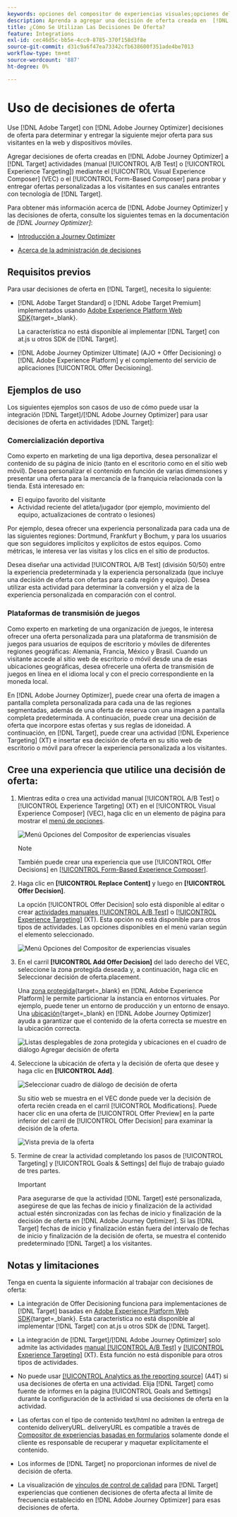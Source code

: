 ```yaml
---
keywords: opciones del compositor de experiencias visuales;opciones del compositor de experiencias;opciones de experiencia;decisión de ofertas;Offer decisioning;ajo;optimizador de recorridos
description: Aprenda a agregar una decisión de oferta creada en  [!DNL Adobe Journey Optimizer]  a una actividad.
title: ¿Cómo Se Utilizan Las Decisiones De Oferta?
feature: Integrations
exl-id: cec46d5c-bb5e-4cc9-8785-370f158d3f8e
source-git-commit: d31c9a6f47ea73342cfb638600f351ade4be7013
workflow-type: tm+mt
source-wordcount: '887'
ht-degree: 0%

---
```


# Uso de decisiones de oferta

Use [!DNL Adobe Target] con [!DNL Adobe Journey Optimizer] decisiones de oferta para determinar y entregar la siguiente mejor oferta para sus visitantes en la web y dispositivos móviles.

Agregar decisiones de oferta creadas en [!DNL Adobe Journey Optimizer] a [!DNL Target] actividades (manual [!UICONTROL A/B Test] o [!UICONTROL Experience Targeting]) mediante el [!UICONTROL Visual Experience Composer] (VEC) o el [!UICONTROL Form-Based Composer] para probar y entregar ofertas personalizadas a los visitantes en sus canales entrantes con tecnología de [!DNL Target].

Para obtener más información acerca de [!DNL Adobe Journey Optimizer] y las decisiones de oferta, consulte los siguientes temas en la documentación de *[!DNL Journey Optimizer]*:

* [Introducción a Journey Optimizer](https://experienceleague.adobe.com/docs/journey-optimizer/using/get-started/get-started.html?lang=es)

* [Acerca de la administración de decisiones](https://experienceleague.adobe.com/docs/journey-optimizer/using/offer-decisioning/get-started-decision/starting-offer-decisioning.html?lang=es)

## Requisitos previos  

Para usar decisiones de oferta en [!DNL Target], necesita lo siguiente:

* [!DNL Adobe Target Standard] o [!DNL Adobe Target Premium] implementados usando [Adobe Experience Platform Web SDK](https://experienceleague.adobe.com/docs/target-dev/developer/client-side/aep-web-sdk.html?lang=es){target=_blank}.

  La característica no está disponible al implementar [!DNL Target] con at.js u otros SDK de [!DNL Target].

* [!DNL Adobe Journey Optimizer Ultimate] (AJO + Offer Decisioning) o [!DNL Adobe Experience Platform] y el complemento del servicio de aplicaciones [!UICONTROL Offer Decisioning].

## Ejemplos de uso

Los siguientes ejemplos son casos de uso de cómo puede usar la integración [!DNL Target]/[!DNL Adobe Journey Optimizer] para usar decisiones de oferta en actividades [!DNL Target]:

### Comercialización deportiva

Como experto en marketing de una liga deportiva, desea personalizar el contenido de su página de inicio (tanto en el escritorio como en el sitio web móvil). Desea personalizar el contenido en función de varias dimensiones y presentar una oferta para la mercancía de la franquicia relacionada con la tienda. Está interesado en:

* El equipo favorito del visitante
* Actividad reciente del atleta/jugador (por ejemplo, movimiento del equipo, actualizaciones de contrato o lesiones)

Por ejemplo, desea ofrecer una experiencia personalizada para cada una de las siguientes regiones: Dortmund, Frankfurt y Bochum, y para los usuarios que son seguidores implícitos y explícitos de estos equipos. Como métricas, le interesa ver las visitas y los clics en el sitio de productos.

Desea diseñar una actividad [!UICONTROL A/B Test] (división 50/50) entre la experiencia predeterminada y la experiencia personalizada (que incluye una decisión de oferta con ofertas para cada región y equipo). Desea utilizar esta actividad para determinar la conversión y el alza de la experiencia personalizada en comparación con el control.

### Plataformas de transmisión de juegos

Como experto en marketing de una organización de juegos, le interesa ofrecer una oferta personalizada para una plataforma de transmisión de juegos para usuarios de equipos de escritorio y móviles de diferentes regiones geográficas: Alemania, Francia, México y Brasil. Cuando un visitante accede al sitio web de escritorio o móvil desde una de esas ubicaciones geográficas, desea ofrecerle una oferta de transmisión de juegos en línea en el idioma local y con el precio correspondiente en la moneda local.

En [!DNL Adobe Journey Optimizer], puede crear una oferta de imagen a pantalla completa personalizada para cada una de las regiones segmentadas, además de una oferta de reserva con una imagen a pantalla completa predeterminada. A continuación, puede crear una decisión de oferta que incorpore estas ofertas y sus reglas de idoneidad. A continuación, en [!DNL Target], puede crear una actividad [!DNL Experience Targeting] (XT) e insertar esa decisión de oferta en su sitio web de escritorio o móvil para ofrecer la experiencia personalizada a los visitantes.

## Cree una experiencia que utilice una decisión de oferta:

1. Mientras edita o crea una actividad manual [!UICONTROL A/B Test] o [!UICONTROL Experience Targeting] (XT) en el [!UICONTROL Visual Experience Composer] (VEC), haga clic en un elemento de página para mostrar el [menú de opciones](/help/main/c-experiences/c-visual-experience-composer/viztarget-options.md).

   ![Menú Opciones del Compositor de experiencias visuales](assets/options-menu1.png)

   >[!NOTE]
   >
   >También puede crear una experiencia que use [!UICONTROL Offer Decisions] en [[!UICONTROL Form-Based Experience Composer]](/help/main/c-experiences/form-experience-composer.md).

1. Haga clic en **[!UICONTROL Replace Content]** y luego en **[!UICONTROL Offer Decision]**.

   La opción [!UICONTROL Offer Decision] solo está disponible al editar o crear [actividades manuales [!UICONTROL A/B Test]](/help/main/c-activities/t-test-ab/test-ab.md#types) o [[!UICONTROL Experience Targeting]](/help/main/c-activities/t-experience-target/experience-target.md) (XT). Esta opción no está disponible para otros tipos de actividades. Las opciones disponibles en el menú varían según el elemento seleccionado.

   ![Menú Opciones del Compositor de experiencias visuales](assets/options-menu.png)

1. En el carril **[!UICONTROL Add Offer Decision]** del lado derecho del VEC, seleccione la zona protegida deseada y, a continuación, haga clic en Seleccionar decisión de oferta.placement.

   Una [zona protegida](https://experienceleague.adobe.com/docs/experience-platform/sandbox/ui/overview.html?lang=es){target=_blank} en [!DNL Adobe Experience Platform] le permite particionar la instancia en entornos virtuales. Por ejemplo, puede tener un entorno de producción y un entorno de ensayo. Una [ubicación](https://experienceleague.adobe.com/docs/journey-optimizer/using/offer-decisioning/create-components/creating-placements.html?lang=es){target=_blank} en [!DNL Adobe Journey Optimizer] ayuda a garantizar que el contenido de la oferta correcta se muestre en la ubicación correcta.

   ![Listas desplegables de zona protegida y ubicaciones en el cuadro de diálogo Agregar decisión de oferta](/help/main/c-integrating-target-with-mac/ajo/assets/sandbox-placement.png)

1. Seleccione la ubicación de oferta y la decisión de oferta que desee y haga clic en **[!UICONTROL Add]**.

   ![Seleccionar cuadro de diálogo de decisión de oferta](/help/main/c-integrating-target-with-mac/ajo/assets/select-offer-decision.png)

   Su sitio web se muestra en el VEC donde puede ver la decisión de oferta recién creada en el carril [!UICONTROL Modifications]. Puede hacer clic en una oferta de [!UICONTROL Offer Preview] en la parte inferior del carril de [!UICONTROL Offer Decision] para examinar la decisión de la oferta.

   <!--You can examine the various offers contained in the offer by clicking the appropriate icon at the bottom of the [!UICONTROL Offer Preview] dialog box, including the fallback offer. A fallback offer is the default offer displayed when a visitor is not eligible for any of the personalized offers in the collection.-->

   ![Vista previa de la oferta](assets/offer-preview2.png)

1. Termine de crear la actividad completando los pasos de [!UICONTROL Targeting] y [!UICONTROL Goals & Settings] del flujo de trabajo guiado de tres partes.

   >[!IMPORTANT]
   >
   >Para asegurarse de que la actividad [!DNL Target] esté personalizada, asegúrese de que las fechas de inicio y finalización de la actividad actual estén sincronizadas con las fechas de inicio y finalización de la decisión de oferta en [!DNL Adobe Journey Optimizer]. Si las [!DNL Target] fechas de inicio y finalización están fuera del intervalo de fechas de inicio y finalización de la decisión de oferta, se muestra el contenido predeterminado [!DNL Target] a los visitantes.

## Notas y limitaciones

Tenga en cuenta la siguiente información al trabajar con decisiones de oferta:

* La integración de Offer Decisioning funciona para implementaciones de [!DNL Target] basadas en [Adobe Experience Platform Web SDK](https://experienceleague.adobe.com/docs/target-dev/developer/client-side/aep-web-sdk.html?lang=es){target=_blank}. Esta característica no está disponible al implementar [!DNL Target] con at.js u otros SDK de [!DNL Target].

* La integración de [!DNL Target]/[!DNL Adobe Journey Optimizer] solo admite las actividades [manual [!UICONTROL A/B Test]](/help/main/c-activities/t-test-ab/test-ab.md#types) y [[!UICONTROL Experience Targeting]](/help/main/c-activities/t-experience-target/experience-target.md) (XT). Esta función no está disponible para otros tipos de actividades.

* No puede usar [[!UICONTROL Analytics as the reporting source]](/help/main/c-integrating-target-with-mac/a4t/a4t.md) (A4T) si usa decisiones de oferta en una actividad. Elija [!DNL Target] como fuente de informes en la página [!UICONTROL Goals and Settings] durante la configuración de la actividad si usa decisiones de oferta en la actividad.

* Las ofertas con el tipo de contenido text/html no admiten la entrega de contenido deliveryURL. deliveryURL es compatible a través de [Compositor de experiencias basadas en formularios](/help/main/c-experiences/form-experience-composer.md) solamente donde el cliente es responsable de recuperar y maquetar explícitamente el contenido.

* Los informes de [!DNL Target] no proporcionan informes de nivel de decisión de oferta.

* La visualización de [vínculos de control de calidad](/help/main/c-activities/c-activity-qa/activity-qa.md) para [!DNL Target] experiencias que contienen decisiones de oferta afecta al límite de frecuencia establecido en [!DNL Adobe Journey Optimizer] para esas decisiones de oferta.
